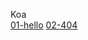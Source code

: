 Koa <br>
[01-hello](https://github.com/jj280522/ws/blob/master/code/02-koa/01-hello/app.js)
[02-404](https://github.com/jj280522/ws/blob/master/code/02-koa/02-404/app.js)
